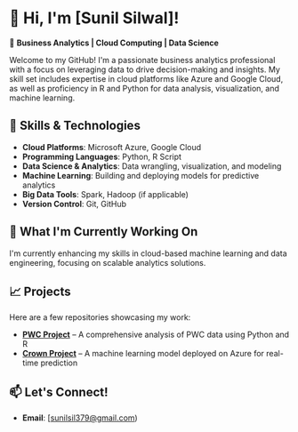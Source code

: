# 👋 Hi, I'm [Sunil Silwal]!

🎯 **Business Analytics | Cloud Computing | Data Science**

Welcome to my GitHub! I'm a passionate business analytics professional with a focus on leveraging data to drive decision-making and insights. My skill set includes expertise in cloud platforms like Azure and Google Cloud, as well as proficiency in R and Python for data analysis, visualization, and machine learning.

## 🚀 Skills & Technologies
- **Cloud Platforms**: Microsoft Azure, Google Cloud
- **Programming Languages**: Python, R Script
- **Data Science & Analytics**: Data wrangling, visualization, and modeling
- **Machine Learning**: Building and deploying models for predictive analytics
- **Big Data Tools**: Spark, Hadoop (if applicable)
- **Version Control**: Git, GitHub

## 🌱 What I'm Currently Working On
I'm currently enhancing my skills in cloud-based machine learning and data engineering, focusing on scalable analytics solutions.

## 📈 Projects
Here are a few repositories showcasing my work:

- [**PWC Project**](#) – A comprehensive analysis of PWC data using Python and R
- [**Crown Project**](#) – A machine learning model deployed on Azure for real-time prediction

## 📫 Let's Connect!

- **Email**: [sunilsil379@gmail.com)
